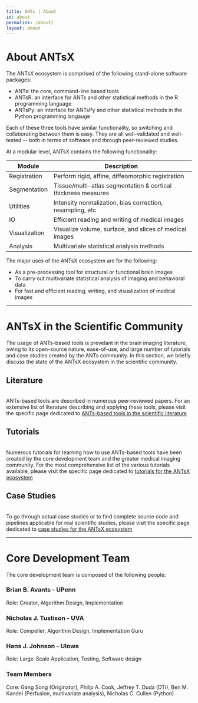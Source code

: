 ```yaml
---
title: ANTs | About
id: about
permalink: /about/
layout: about
---
```

# About ANTsX

The ANTsX ecosystem is comprised of the following stand-alone software packages:

- ANTs: the core, command-line based tools
- ANTsR: an interface for ANTs and other statistical methods in the R programming language
- ANTsPy: an interface for ANTsPy and other statistical methods in the Python programming langauge

Each of these three tools have similar functionality, so switching and collaborating
between them is easy. They are all well-validated and well-tested -- both in terms of software and
through peer-reviewed studies.

At a modular level, ANTsX contains the following functionality:

| Module    | Description |
| ------------  | --- |
| Registration  | Perform rigid, affine, diffeomorphic registration |
| Segmentation  | Tissue/multi-atlas segmentation & cortical thickness measures |
| Utilities     | Intensity normalization, bias correction, resampling, etc |
| IO            | Efficient reading and writing of medical images |
| Visualization | Visualize volume, surface, and slices of medical images |
| Analysis      | Multivariate statistical analysis methods |


The major uses of the ANTsX ecosystem are for the following:

- As a pre-processing tool for structural or functional brain images
- To carry out multivariate statistical analysis of imaging and behavioral data
- For fast and efficient reading, writing, and visualization of medical images

----------------------------------------------------------------

# ANTsX in the Scientific Community

The usage of ANTs-based tools is prevelant in the brain imaging literature, owing
to its open-source nature, ease-of-use, and large number of tutorials and case studies
created by the ANTs community. In this section, we briefly discuss the state of
the ANTsX ecosystem in the scientific community.

## Literature
<br />
ANTs-based tools are described in numerous peer-reviewed papers. For an extensive
list of literature describing and applying these tools, please visit the specific page dedicated to 
<a href="/literature/">ANTs-based tools in the scientific literature</a>


## Tutorials
<br />
Numerous tutorials for learning how to use ANTs-based tools have been created by
the core development team and the greater medical imaging community. For the most
comprehensive list of the various tutorials available, please visit the specific 
page dedicated to <a href="/tutorials/">tutorials for the ANTsX ecosystem</a>

## Case Studies
<br />
To go through actual case studies or to find complete source code and pipelines
applicable for real scientific studies, please visit the specific page dedicated
to <a href="/case-studies/">case studies for the ANTsX ecosystem</a>

----------------------------------------------------------------

# Core Development Team

The core development team is composed of the following people:

### Brian B. Avants - UPenn
Role: Creator, Algorithm Design, Implementation

### Nicholas J. Tustison - UVA
Role: Compeller, Algorithm Design, Implementation Guru

### Hans J. Johnson - UIowa
Role: Large-Scale Application, Testing, Software design

### Team Members
Core: Gang Song (Originator), Philip A. Cook, Jeffrey T. Duda (DTI), 
Ben M. Kandel (Perfusion, multivariate analysis), Nicholas C. Cullen (Python)







